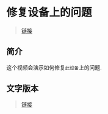 # 修复设备上的问题
  > [链接](/Introduction/msmnilePkg.md)

## 简介
  这个视频会演示如何修复`此设备`上的问题.
  
## 文字版本
  > [链接](/Introduction/msmnilePkg.md)